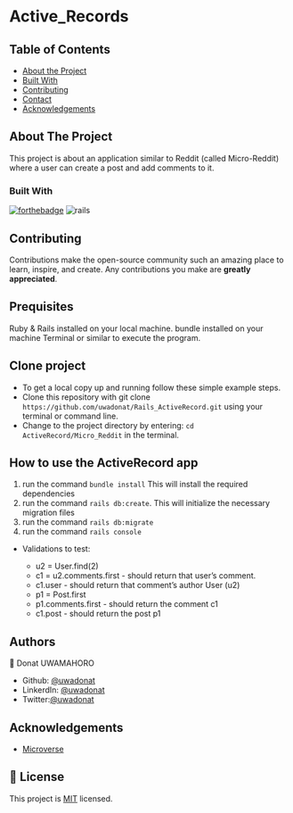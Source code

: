 # Active_Records

## Table of Contents
 
* [About the Project](#about-the-project)
* [Built With](#built-with)
* [Contributing](#contributing)
* [Contact](#authors)
* [Acknowledgements](#acknowledgements) 


## About The Project

This project is about an application similar to Reddit (called Micro-Reddit) where a user can create a post and add comments to it. 

### Built With

[![forthebadge](https://forthebadge.com/images/badges/made-with-ruby.svg)](https://forthebadge.com) 
![rails](https://img.shields.io/badge/Ruby_on_Rails-CC0000?style=for-the-badge&logo=ruby-on-rails&logoColor=white)

## Contributing

Contributions make the open-source community such an amazing place to learn, inspire, and create. Any contributions you make are **greatly appreciated**.

## Prequisites

Ruby & Rails installed on your local machine.
bundle installed on your machine
Terminal or similar to execute the program.


## Clone project

- To get a local copy up and running follow these simple example steps.
- Clone this repository with git clone ```https://github.com/uwadonat/Rails_ActiveRecord.git``` using your terminal or command line.
- Change to the project directory by entering: ```cd ActiveRecord/Micro_Reddit``` in the terminal.


## How to use the ActiveRecord app
1. run the command ```bundle install```   This will install the required dependencies
2. run the command ```rails db:create```. This will initialize the necessary migration files
3. run the command ```rails db:migrate``` 
4. run the command ```rails console```

- Validations to test:

    * u2 = User.find(2) 
    * c1 = u2.comments.first - should return that user’s comment.
    * c1.user - should return that comment’s author User (u2)
    * p1 = Post.first
    * p1.comments.first - should return the comment c1
    * c1.post - should return the post p1


## Authors

👤 Donat UWAMAHORO

- Github: [@uwadonat](https://github.com/uwadonat)
- LinkerdIn: [@uwadonat](https://www.linkedin.com/in/uwadonat/)
- Twitter:[@uwadonat](https://twitter.com/uwamahoroDonat)

## Acknowledgements

* [Microverse](https://www.microverse.org/)

## 📝 License

This project is [MIT](https://choosealicense.com/licenses/mit/) licensed.

